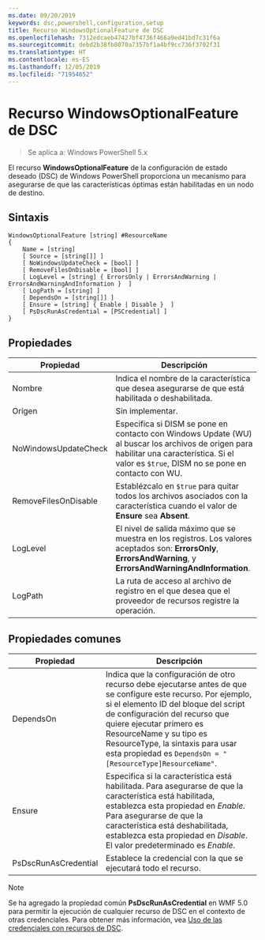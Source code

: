 ```yaml
---
ms.date: 09/20/2019
keywords: dsc,powershell,configuration,setup
title: Recurso WindowsOptionalFeature de DSC
ms.openlocfilehash: 7312edcaeb47427bf4736f466a9ed41bd7c31f6a
ms.sourcegitcommit: debd2b38fb8070a7357bf1a4bf9cc736f3702f31
ms.translationtype: HT
ms.contentlocale: es-ES
ms.lasthandoff: 12/05/2019
ms.locfileid: "71954652"
---
```

# <a name="dsc-windowsoptionalfeature-resource"></a>Recurso WindowsOptionalFeature de DSC

> Se aplica a: Windows PowerShell 5.x

El recurso **WindowsOptionalFeature** de la configuración de estado deseado (DSC) de Windows PowerShell proporciona un mecanismo para asegurarse de que las características óptimas están habilitadas en un nodo de destino.

## <a name="syntax"></a>Sintaxis

```Syntax
WindowsOptionalFeature [string] #ResourceName
{
    Name = [string]
    [ Source = [string[]] ]
    [ NoWindowsUpdateCheck = [bool] ]
    [ RemoveFilesOnDisable = [bool] ]
    [ LogLevel = [string] { ErrorsOnly | ErrorsAndWarning | ErrorsAndWarningAndInformation }  ]
    [ LogPath = [string] ]
    [ DependsOn = [string[]] ]
    [ Ensure = [string] { Enable | Disable }  ]
    [ PsDscRunAsCredential = [PSCredential] ]
}
```

## <a name="properties"></a>Propiedades

|Propiedad |Descripción |
|---|---|
|Nombre |Indica el nombre de la característica que desea asegurarse de que está habilitada o deshabilitada. |
|Origen |Sin implementar. |
|NoWindowsUpdateCheck |Especifica si DISM se pone en contacto con Windows Update (WU) al buscar los archivos de origen para habilitar una característica. Si el valor es `$true`, DISM no se pone en contacto con WU. |
|RemoveFilesOnDisable |Establézcalo en `$true` para quitar todos los archivos asociados con la característica cuando el valor de **Ensure** sea **Absent**. |
|LogLevel |El nivel de salida máximo que se muestra en los registros. Los valores aceptados son: **ErrorsOnly**, **ErrorsAndWarning**, y **ErrorsAndWarningAndInformation**. |
|LogPath |La ruta de acceso al archivo de registro en el que desea que el proveedor de recursos registre la operación. |

## <a name="common-properties"></a>Propiedades comunes

|Propiedad |Descripción |
|---|---|
|DependsOn |Indica que la configuración de otro recurso debe ejecutarse antes de que se configure este recurso. Por ejemplo, si el elemento ID del bloque del script de configuración del recurso que quiere ejecutar primero es ResourceName y su tipo es ResourceType, la sintaxis para usar esta propiedad es `DependsOn = "[ResourceType]ResourceName"`. |
|Ensure |Especifica si la característica está habilitada. Para asegurarse de que la característica está habilitada, establezca esta propiedad en _Enable_. Para asegurarse de que la característica está deshabilitada, establezca esta propiedad en _Disable_. El valor predeterminado es _Enable_. |
|PsDscRunAsCredential |Establece la credencial con la que se ejecutará todo el recurso. |

> [!NOTE]
> Se ha agregado la propiedad común **PsDscRunAsCredential** en WMF 5.0 para permitir la ejecución de cualquier recurso de DSC en el contexto de otras credenciales. Para obtener más información, vea [Uso de las credenciales con recursos de DSC](../../../configurations/runasuser.md).